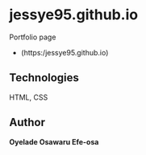 # jessye95.github.io
Portfolio page
- (https:/jessye95.github.io)

## Technologies
HTML, CSS

## Author
**Oyelade Osawaru Efe-osa** 


